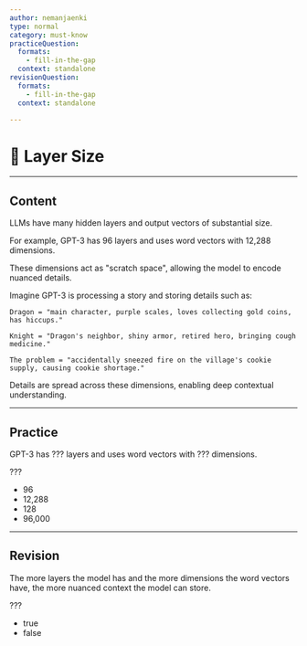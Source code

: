 ```yaml
---
author: nemanjaenki
type: normal
category: must-know
practiceQuestion:
  formats:
    - fill-in-the-gap
  context: standalone
revisionQuestion:
  formats:
    - fill-in-the-gap
  context: standalone

---
```


# 🧠 Layer Size

---

## Content

LLMs have many hidden layers and output vectors of substantial size.

For example, GPT-3 has 96 layers and uses word vectors with 12,288 dimensions.

These dimensions act as "scratch space", allowing the model to encode nuanced details.

Imagine GPT-3 is processing a story and storing details such as:

```
Dragon = "main character, purple scales, loves collecting gold coins, has hiccups."

Knight = "Dragon's neighbor, shiny armor, retired hero, bringing cough medicine."

The problem = "accidentally sneezed fire on the village's cookie supply, causing cookie shortage."
```

Details are spread across these dimensions, enabling deep contextual understanding.

---

## Practice

GPT-3 has ??? layers and uses word vectors with ??? dimensions.

???

- 96
- 12,288
- 128
- 96,000

---

## Revision

The more layers the model has and the more dimensions the word vectors have, the more nuanced context the model can store.

???

- true
- false